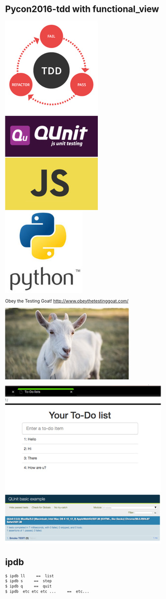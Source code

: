 # Pycon2016-tdd with functional_view



<p align="left">
  <img src="./img/tdd.png" width="300"/>
  <img src="./img/qunit.png" width="300"/>
  <img src="./img/js.png" width="300"/>
  <img src="./img/python.png" width="250"/>
</p>



Obey the Testing Goat!
http://www.obeythetestinggoat.com/

<p align="left">
  <img src="./img/testing_goat.jpg" width="400"/>
  </p>

<p align="left">
  <img src="./img/demo.png" width="550"/>
  <img src="./img/Qunit-demo.png" width="550"/>
  </p>



# ipdb

```sh
$ ipdb ll     ==  list
$ ipdb s     ==  step 
$ ipdb q     ==  quit 
$ ipdb  etc etc etc ...     ==  etc... 
```

